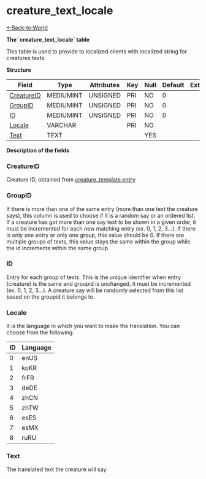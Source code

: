 # creature\_text\_locale

[<-Back-to:World](database-world.md)

**The \`creature\_text\_locale\` table**

This table is used to provide to localized clients with localized string for creatures texts.

**Structure**

| Field           | Type      | Attributes | Key | Null | Default | Extra | Comment |
|-----------------|-----------|------------|-----|------|---------|-------|---------|
| [CreatureID][1] | MEDIUMINT | UNSIGNED   | PRI | NO   | 0       |       |         |
| [GroupID][2]    | MEDIUMINT | UNSIGNED   | PRI | NO   | 0       |       |         |
| [ID][3]         | MEDIUMINT | UNSIGNED   | PRI | NO   | 0       |       |         |
| [Locale][4]     | VARCHAR   |            | PRI | NO   |         |       |         |
| [Text][5]       | TEXT      |            |     | YES  |         |       |         |

[1]: #creatureid
[2]: #groupid
[3]: #id
[4]: #locale
[5]: #text

**Description of the fields**

### CreatureID
Creature ID, obtained from [creature_template.entry](creature_template#entry)

### GroupID
If there is more than one of the same entry (more than one text the creature says), this column is used to choose if it is a random say or an ordered list. If a creature has got more than one say text to be shown in a given order, it must be incremented for each new matching entry (ex. 0, 1, 2, 3...). If there is only one entry or only one group, this value should be 0. If there are multiple groups of texts, this value stays the same within the group while the id increments within the same group.

### ID
Entry for each group of texts. This is the unique identifier when entry (creature) is the same and groupid is unchanged, it must be incremented (ex. 0, 1, 2, 3...). A creature say will be randomly selected from this list based on the groupid it belongs to.

### Locale
It is the language in which you want to make the translation.
You can choose from the following:

| ID | Language |
|----|----------|
| 0  | enUS     |
| 1  | koKR     |
| 2  | frFR     |
| 3  | deDE     |
| 4  | zhCN     |
| 5  | zhTW     |
| 6  | esES     |
| 7  | esMX     |
| 8  | ruRU     |

### Text
The translated text the creature will say.
